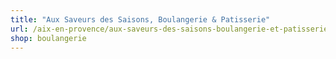 ```yaml
---
title: "Aux Saveurs des Saisons, Boulangerie & Patisserie"
url: /aix-en-provence/aux-saveurs-des-saisons-boulangerie-et-patisserie/
shop: boulangerie
---
```

